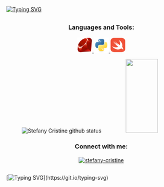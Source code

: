 
[![Typing SVG](https://readme-typing-svg.herokuapp.com/?color=ff91a4&size=35&center=true&vcenter=true&width=1000&lines=Hi,+There!;My+name+is+Stefany+Cristine;Software+Engineering+student+and+Developer;Welcome!+:%29)](https://git.io/typing-svg)                         

##

<h3 align="center">Languages and Tools:</h3>
<p align="center">
    <a href="https://ruby-lang.org/" target="_blank" rel="noreferrer">
        <img src="https://raw.githubusercontent.com/devicons/devicon/master/icons/ruby/ruby-original.svg" alt="ruby" width="40" height="40"/>
    </a>
    <a href="https://jestjs.io" target="_blank" rel="noreferrer"></a>
    <a href="https://www.python.org" target="_blank" rel="noreferrer">
        <img src="https://raw.githubusercontent.com/devicons/devicon/master/icons/python/python-original.svg" alt="python" width="40" height="40"/>
    </a>
    <a href="https://developer.apple.com/swift/" target="_blank" rel="noreferrer">
        <img src="https://raw.githubusercontent.com/devicons/devicon/master/icons/swift/swift-original.svg" alt="swift" width="40" height="40"/>
    </a>
</p>





<div align="center">  
  <img width="49%" height="195px" src="https://github-readme-stats.vercel.app/api?username=stefanycristine&show_icons=true&count_private=true&hide_border=true&title_color=ff91a4&icon_color=ff91a4&text_color=c9d1d9&bg_color=0d1117" alt="Stefany Cristine github status" /> 
  <img width="41%" height="195px" src="https://github-readme-stats.vercel.app/api/top-langs/?username=stefanycristine&layout=compact&hide_border=true&title_color=ff91a4&text_color=ff91a4&bg_color=0d1117" />
</div>


<h3 align="center">Connect with me:</h3>
<p align="center">
<a href="https://linkedin.com/in/stefany-cristine" target="blank"><img align="center" src="https://raw.githubusercontent.com/rahuldkjain/github-profile-readme-generator/master/src/images/icons/Social/linked-in-alt.svg" alt="stefany-cristine" height="30" width="40" /></a>
</p>

##
[![Typing SVG](https://readme-typing-svg.herokuapp.com/?color=ff91a4&size=35&center=true&vcenter=true&width=1000&lines=Until+Next+Time!)](https://git.io/typing-svg)   







